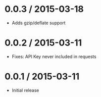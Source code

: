0.0.3 / 2015-03-18
==================

  * Adds gzip/deflate support

0.0.2 / 2015-03-11
==================

  * Fixes: API Key never included in requests

0.0.1 / 2015-03-11
==================

  * Initial release
